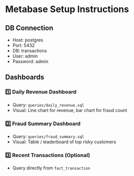 # Metabase Setup Instructions

## DB Connection

- Host: postgres
- Port: 5432
- DB: transactions
- User: admin
- Password: admin

## Dashboards

### 1️⃣ Daily Revenue Dashboard
- Query: `queries/daily_revenue.sql`
- Visual: Line chart for revenue, bar chart for fraud count

### 2️⃣ Fraud Summary Dashboard
- Query: `queries/fraud_summary.sql`
- Visual: Table / leaderboard of top risky customers

### 3️⃣ Recent Transactions (Optional)
- Query directly from `fact_transaction`

